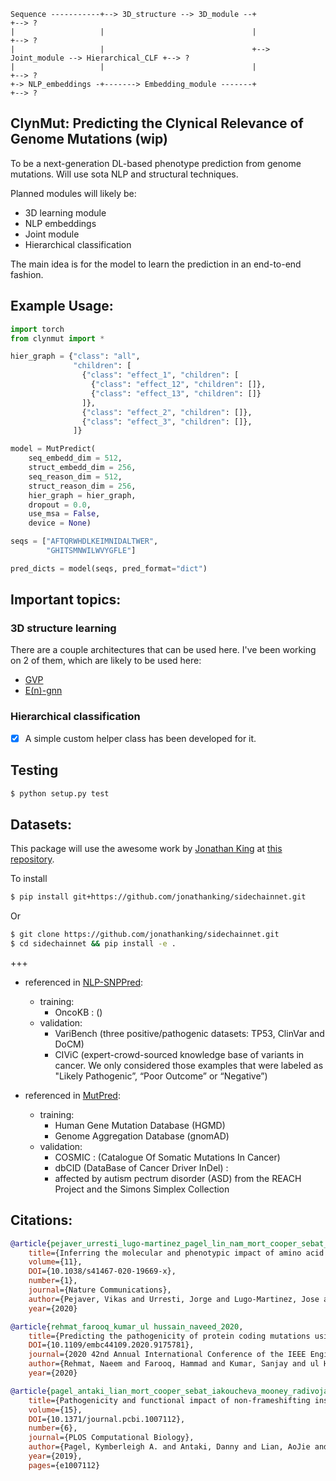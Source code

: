 ```
Sequence -----------+--> 3D_structure --> 3D_module --+                                      +--> ?
|                   |                                 |                                      +--> ?
|                   |                                 +--> Joint_module --> Hierarchical_CLF +--> ?
|                   |                                 |                                      +--> ?
+-> NLP_embeddings -+-------> Embedding_module -------+                                      +--> ?
```

## ClynMut: Predicting the Clynical Relevance of Genome Mutations (wip)

To be a next-generation DL-based phenotype prediction from genome mutations. Will use sota NLP and structural techniques. 


Planned modules will likely be: 
* 3D learning module 
* NLP embeddings
* Joint module
* Hierarchical classification 

The main idea is for the model to learn the prediction in an end-to-end fashion. 

## Example Usage: 

```python
import torch
from clynmut import *

hier_graph = {"class": "all", 
              "children": [
                {"class": "effect_1", "children": [
                  {"class": "effect_12", "children": []},
                  {"class": "effect_13", "children": []}
                ]},
                {"class": "effect_2", "children": []},
                {"class": "effect_3", "children": []},
              ]}

model = MutPredict(
    seq_embedd_dim = 512,
    struct_embedd_dim = 256, 
    seq_reason_dim = 512, 
    struct_reason_dim = 256,
    hier_graph = hier_graph,
    dropout = 0.0,
    use_msa = False,
    device = None)

seqs = ["AFTQRWHDLKEIMNIDALTWER",
        "GHITSMNWILWVYGFLE"]

pred_dicts = model(seqs, pred_format="dict")
```


## Important topics: 
### 3D structure learning

There are a couple architectures that can be used here. I've been working on 2 of them, which are likely to be used here: 
* <a href="https://github.com/lucidrains/geometric-vector-perceptron">GVP</a>
* <a href="https://github.com/lucidrains/egnn-pytorch">E(n)-gnn</a> 

### Hierarchical classification

* [x] A simple custom helper class has been developed for it.

## Testing

```bash
$ python setup.py test
```

## Datasets: 

This package will use the awesome work by <a href="http://github.com/jonathanking">Jonathan King</a> at <a href="https://github.com/jonathanking/sidechainnet">this repository</a>.

To install

```bash
$ pip install git+https://github.com/jonathanking/sidechainnet.git
```
Or

```bash
$ git clone https://github.com/jonathanking/sidechainnet.git
$ cd sidechainnet && pip install -e .
```

+++

* referenced in <a href="https://ieeexplore.ieee.org/document/9175781/">NLP-SNPPred</a>: 
    * training:
        * OncoKB : ()
    * validation: 
        * VariBench (three positive/pathogenic datasets: TP53, ClinVar and DoCM)
        * CIViC (expert-crowd-sourced knowledge base of variants in cancer. We only considered those examples that were labeled as "Likely Pathogenic”, “Poor Outcome” or “Negative”)

* referenced in <a href=https://pdfs.semanticscholar.org/b1c4/31717cf470634bfb5faca0c0ec9d3bd5ec66.pdf>MutPred</a>:
    * training:
        * Human Gene Mutation Database (HGMD)
        * Genome Aggregation Database (gnomAD)
    * validation:
        * COSMIC : (Catalogue Of Somatic Mutations In Cancer)
        * dbCID (DataBase of Cancer Driver InDel) : 
        * affected by autism pectrum disorder (ASD) from the REACH Project and the Simons Simplex Collection


## Citations:

```bibtex
@article{pejaver_urresti_lugo-martinez_pagel_lin_nam_mort_cooper_sebat_iakoucheva et al._2020,
    title={Inferring the molecular and phenotypic impact of amino acid variants with MutPred2},
    volume={11},
    DOI={10.1038/s41467-020-19669-x},
    number={1},
    journal={Nature Communications},
    author={Pejaver, Vikas and Urresti, Jorge and Lugo-Martinez, Jose and Pagel, Kymberleigh A. and Lin, Guan Ning and Nam, Hyun-Jun and Mort, Matthew and Cooper, David N. and Sebat, Jonathan and Iakoucheva, Lilia M. et al.},
    year={2020}
```

```bibtex
@article{rehmat_farooq_kumar_ul hussain_naveed_2020, 
    title={Predicting the pathogenicity of protein coding mutations using Natural Language Processing},
    DOI={10.1109/embc44109.2020.9175781},
    journal={2020 42nd Annual International Conference of the IEEE Engineering in Medicine & Biology Society (EMBC)},
    author={Rehmat, Naeem and Farooq, Hammad and Kumar, Sanjay and ul Hussain, Sibt and Naveed, Hammad},
    year={2020}
```

```bibtex
@article{pagel_antaki_lian_mort_cooper_sebat_iakoucheva_mooney_radivojac_2019,
    title={Pathogenicity and functional impact of non-frameshifting insertion/deletion variation in the human genome},
    volume={15},
    DOI={10.1371/journal.pcbi.1007112},
    number={6},
    journal={PLOS Computational Biology},
    author={Pagel, Kymberleigh A. and Antaki, Danny and Lian, AoJie and Mort, Matthew and Cooper, David N. and Sebat, Jonathan and Iakoucheva, Lilia M. and Mooney, Sean D. and Radivojac, Predrag},
    year={2019},
    pages={e1007112}
```
